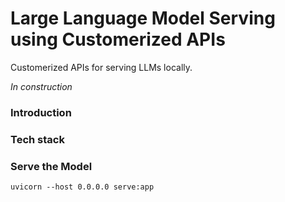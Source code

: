 
# Large Language Model Serving using Customerized APIs

Customerized APIs for serving LLMs locally.

*In construction*
### Introduction

### Tech stack

### Serve the Model
```
uvicorn --host 0.0.0.0 serve:app
```
